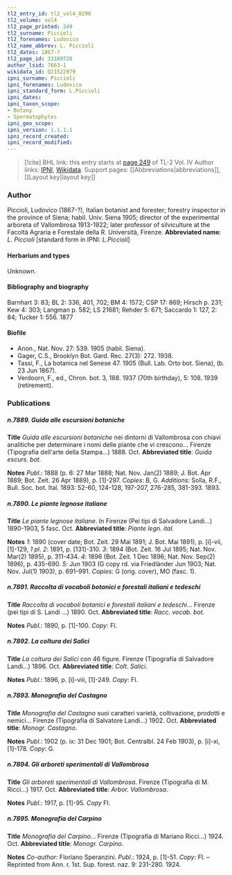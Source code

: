 ```yaml
---
tl2_entry_id: tl2_vol4_0290
tl2_volume: vol4
tl2_page_printed: 249
tl2_surname: Piccioli
tl2_forenames: Ludovico
tl2_name_abbrev: L. Piccioli
tl2_dates: 1867-?
tl2_page_id: 33189720
author_lsid: 7663-1
wikidata_id: Q21522979
ipni_surname: Piccioli
ipni_forenames: Ludovico
ipni_standard_form: L.Piccioli
ipni_dates: 
ipni_taxon_scope: 
- Botany
- Spermatophytes
ipni_geo_scope: 
ipni_version: 1.1.1.1
ipni_record_created: 
ipni_record_modified:
---
```


> [!cite] BHL link: this entry starts at [page 249](https://www.biodiversitylibrary.org/page/33189720) of TL-2 Vol. IV
> Author links: [IPNI](https://www.ipni.org/a/7663-1), [Wikidata](https://www.wikidata.org/wiki/Q21522979). Support pages: [[Abbreviations|abbreviations]], [[Layout key|layout key]]

### Author

Piccioli, Ludovico (1867-?), Italian botanist and forester; forestry inspector in the province of Siena; habil. Univ. Siena 1905; director of the experimental arboreta of Vallombrosa 1913-1922; later professor of silviculture at the Facoltà Agraria e Forestale della R. Università, Firenze. 
**Abbreviated name**: *L. Piccioli* \[standard form in IPNI: *L.Piccioli*\]

#### Herbarium and types

Unknown.

#### Bibliography and biography

Barnhart 3: 83; BL 2: 336, 401, 702; BM 4: 1572; CSP 17: 869; Hirsch p. 231; Kew 4: 303; Langman p. 582; LS 21681; Rehder 5: 671; Saccardo 1: 127, 2: 84; Tucker 1: 556. 1877

#### Biofile

- Anon., Nat. Nov. 27: 539. 1905 (habil. Siena).
- Gager, C.S., Brooklyn Bot. Gard. Rec. 27(3): 272. 1938.
- Tassi, F., La botanica nel Senese 47. 1905 (Bull. Lab. Orto bot. Siena), (b. 23 Jun 1867).
- Verdoorn, F., ed., Chron. bot. 3, 188. 1937 (70th birthday), 5: 108. 1939 (retirement).

### Publications

##### n.7889. Guida alle escursioni botaniche

**Title**
*Guida alle escursioni botaniche* nei dintorni di Vallombrosa con chiavi analitiche per determinare i nomi delle piante che vi crescono... Firenze (Tipografia dell'arte della Stampa...) 1888. Oct.
**Abbreviated title**: *Guida escurs. bot.*

**Notes**
*Publ*.: 1888 (p. 6: 27 Mar 1888; Nat. Nov. Jan(2) 1889; J. Bot. Apr 1889; Bot. Zeit. 26 Apr 1889), p. \[1\]-297. *Copies*: B, G.
*Additions*: Solla, R.F., Bull. Soc. bot. Ital. 1893: 52-60, 124-128, 197-207, 276-285, 381-393. 1893.

##### n.7890. Le piante legnose italiane

**Title**
*Le piante legnose italiane*. In Firenze (Pei tipi di Salvadore Landi...) 1890-1903, 5 fasc. Oct.
**Abbreviated title**: *Piante legn. ital.*

**Notes**
*1*: 1890 (cover date; Bot. Zeit. 29 Mai 1891; J. Bot. Mai 1891), p. \[i\]-vii, \[1\]-129, *1 pl*.
*2*: 1891, p. \[131\]-310.
*3*: 1894 (Bot. Zeit. 16 Jul 1895; Nat. Nov. Mar(2) 1895), p. 311-434.
*4*: 1896 (Bot. Zeit. 1 Dec 1896; Nat. Nov. Sep(2) 1896), p. 435-690.
*5*: Jun 1903 (G copy rd. via Friedländer Jun 1903; Nat. Nov. Jul(1) 1903), p. 691-991.
*Copies*: G (orig. cover), MO (fasc. 1).

##### n.7891. Raccolta di vocaboli botanici e forestali italiani e tedeschi

**Title**
*Raccolta di vocaboli botanici e forestali italiani e tedeschi*... Firenze (pei tipi di S. Landi ...) 1890. Oct.
**Abbreviated title**: *Racc. vocab. bot.*

**Notes**
*Publ*.: 1890, p. \[1\]-100. *Copy*: FI.

##### n.7892. La coltura dei Salici

**Title**
*La coltura dei Salici* con 46 figure. Firenze (Tipografia di Salvadore Landi...) 1896. Oct.
**Abbreviated title**: *Colt. Salici*.

**Notes**
*Publ*.: 1896, p. \[i\]-viii, \[1\]-249. *Copy*: FI.

##### n.7893. Monografia del Castagno

**Title**
*Monografia del Castagno* suoi caratteri varietà, coltivazione, prodotti e nemici... Firenze (Tipografia di Salvatore Landi...) 1902. Oct.
**Abbreviated title**: *Monogr. Castagno*.

**Notes**
*Publ*.: 1902 (p. ix: 31 Dec 1901; Bot. Centralbl. 24 Feb 1903), p. \[i\]-xi, \[1\]-178. *Copy*: G.

##### n.7894. Gli arboreti sperimentali di Vallombrosa

**Title**
*Gli arboreti sperimentali di Vallombrosa*. Firenze (Tipografia di M. Ricci...) 1917. Oct.
**Abbreviated title**: *Arbor. Vallombrosa*.

**Notes**
*Publ*.: 1917, p. \[1\]-95. *Copy* FI.

##### n.7895. Monografia del Carpino

**Title**
*Monografia del Carpino*... Firenze (Tipografia di Mariano Ricci...) 1924. Oct.
**Abbreviated title**: *Monogr. Carpino*.

**Notes**
*Co-author*: Floriano Speranzini.
*Publ*.: 1924, p. \[1\]-51. *Copy*: FI. – Reprinted from Ann. r. 1st. Sup. forest. naz. 9: 231-280. 1924.

